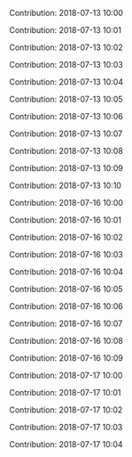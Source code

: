 Contribution: 2018-07-13 10:00

Contribution: 2018-07-13 10:01

Contribution: 2018-07-13 10:02

Contribution: 2018-07-13 10:03

Contribution: 2018-07-13 10:04

Contribution: 2018-07-13 10:05

Contribution: 2018-07-13 10:06

Contribution: 2018-07-13 10:07

Contribution: 2018-07-13 10:08

Contribution: 2018-07-13 10:09

Contribution: 2018-07-13 10:10

Contribution: 2018-07-16 10:00

Contribution: 2018-07-16 10:01

Contribution: 2018-07-16 10:02

Contribution: 2018-07-16 10:03

Contribution: 2018-07-16 10:04

Contribution: 2018-07-16 10:05

Contribution: 2018-07-16 10:06

Contribution: 2018-07-16 10:07

Contribution: 2018-07-16 10:08

Contribution: 2018-07-16 10:09

Contribution: 2018-07-17 10:00

Contribution: 2018-07-17 10:01

Contribution: 2018-07-17 10:02

Contribution: 2018-07-17 10:03

Contribution: 2018-07-17 10:04

